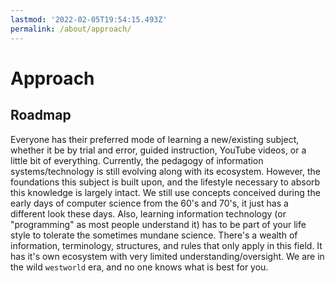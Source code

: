 ```yaml
---
lastmod: '2022-02-05T19:54:15.493Z'
permalink: /about/approach/
---
```


# Approach



## Roadmap

Everyone has their preferred mode of learning a new/existing subject, whether it be by trial and error, guided instruction, YouTube videos, or a little bit of everything.
Currently, the pedagogy of information systems/technology is still evolving along with its ecosystem. However, the foundations this subject is built upon, and the lifestyle necessary to absorb this knowledge is largely intact.
We still use concepts conceived during the early days of computer science from the 60's and 70's, it just has a different look these days. Also, learning information technology (or "programming" as most people understand it) has to be part of your life style to tolerate the sometimes mundane science.
There's a wealth of information, terminology, structures, and rules that only apply in this field. It has it's own ecosystem with very limited understanding/oversight. We are in the wild `westworld` era, and no one knows what is best for you.
